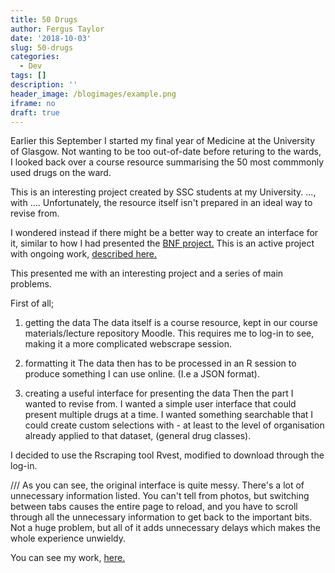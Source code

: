 ```yaml
---
title: 50 Drugs
author: Fergus Taylor
date: '2018-10-03'
slug: 50-drugs
categories:
  - Dev
tags: []
description: ''
header_image: /blogimages/example.png
iframe: no
draft: true
---
```


Earlier this September I started my final year of Medicine at the University of Glasgow. Not wanting to be too out-of-date before returing to the wards, I looked back over a course resource summarising the 50 most commmonly used drugs on the ward.

This is an interesting project created by SSC students at my University. ..., with .... Unfortunately, the resource itself isn't prepared in an ideal way to revise from.

I wondered instead if there might be a better way to create an interface for it, similar to how I had presented the [BNF project.](https://fergustaylor.github.io/D3/bnf-interactions/)
This is an active project with ongoing work, [described here.](https://fergustaylor.github.io/categories/bnf/)

This presented me with an interesting project and a series of main problems.

First of all;
1. getting the data
The data itself is a course resource, kept in our course materials/lecture repository Moodle.
This requires me to log-in to see, making it a more complicated webscrape session.

2. formatting it
The data then has to be processed in an R session to produce something I can use online. 
(I.e a JSON format).

3. creating a useful interface for presenting the data
Then the part I wanted to revise from. I wanted a simple user interface that could present multiple drugs at a time.
I wanted something searchable that I could create custom selections with - at least to the level of organisation already applied to that dataset, (general drug classes).

I decided to use the Rscraping tool Rvest, modified to download through the log-in.

///
As you can see, the original interface is quite messy. There's a lot of unnecessary information listed.
You can't tell from photos, but switching between tabs causes the entire page to reload, and you have to scroll through all the unnecessary information to get back to the important bits.
Not a huge problem, but all of it adds unnecessary delays which makes the whole experience unwieldy.

You can see my work, [here.](https://fergustaylor.github.io/Dev/50%20Drugs/)
